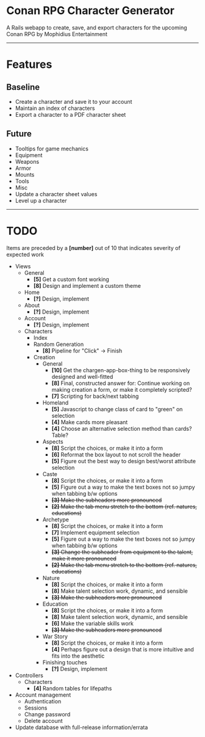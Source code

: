 Conan RPG Character Generator
===

A Rails webapp to create, save, and export characters for the upcoming Conan RPG by Mophidius Entertainment

- - - - -

Features
===
Baseline
---
  - Create a character and save it to your account
  - Maintain an index of characters
  - Export a character to a PDF character sheet

Future
---
  - Tooltips for game mechanics
  - Equipment
   - Weapons
   - Armor
   - Mounts
   - Tools
   - Misc
  - Update a character sheet values
  - Level up a character

- - - - -

TODO
===

Items are preceded by a **[number]** out of 10 that indicates severity of expected work

  - Views
    - General
      - **[5]** Get a custom font working
      - **[8]** Design and implement a custom theme
    - Home
      - **[?]** Design, implement
    - About
      - **[?]** Design, implement
    - Account
      - **[?]** Design, implement
    - Characters
      - Index
      - Random Generation
        - **[8]** Pipeline for "Click" -> Finish
      - Creation
        - General
          - **[10]** Get the chargen-app-box-thing to be responsively designed and well-fitted
          - **[8]** Final, constructed answer for: Continue working on making creation a form, or make it completely scripted?
          - **[7]** Scripting for back/next tabbing
        - Homeland
          - **[5]** Javascript to change class of card to "green" on selection
          - **[4]** Make cards more pleasant
          - **[4]** Choose an alternative selection method than cards? Table?
        - Aspects
          - **[8]** Script the choices, or make it into a form
          - **[6]** Reformat the box layout to not scroll the header
          - **[5]** Figure out the best way to design best/worst attribute selection
        - Caste
          - **[8]** Script the choices, or make it into a form
          - **[5]** Figure out a way to make the text boxes not so jumpy when tabbing b/w options
          - ~~**[3]** Make the subheaders more pronounced~~
          - ~~**[2]** Make the tab menu stretch to the bottom (ref. natures, educations)~~
        - Archetype
          - **[8]** Script the choices, or make it into a form
          - **[7]** Implement equipment selection
          - **[5]** Figure out a way to make the text boxes not so jumpy when tabbing b/w options
          - ~~**[3]** Change the subheader from equipment to the talent, make it more pronounced~~
          - ~~**[2]** Make the tab menu stretch to the bottom (ref. natures, educations)~~
        - Nature
          - **[8]** Script the choices, or make it into a form
          - **[8]** Make talent selection work, dynamic, and sensible
          - ~~**[3]** Make the subheaders more pronounced~~
        - Education
          - **[8]** Script the choices, or make it into a form
          - **[8]** Make talent selection work, dynamic, and sensible
          - **[6]** Make the variable skills work
          - ~~**[3]** Make the subheaders more pronounced~~
        - War Story
          - **[8]** Script the choices, or make it into a form
          - **[4]** Perhaps figure out a design that is more intuitive and fits into the aesthetic
        - Finishing touches
          - **[?]** Design, implement
  - Controllers
    - Characters
      - **[4]** Random tables for lifepaths
  - Account management
    - Authentication
    - Sessions
    - Change password
    - Delete account
  - Update database with full-release information/errata
